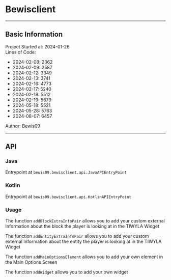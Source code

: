 # Bewisclient

---

## Basic Information
Project Started at: 2024-01-26\
Lines of Code: 
- 2024-02-08: 2362
- 2024-02-09: 2587
- 2024-02-12: 3349
- 2024-02-13: 3741
- 2024-02-16: 4773
- 2024-02-17: 5240
- 2024-02-18: 5512
- 2024-02-19: 5679
- 2024-05-18: 5521
- 2024-05-28: 5763
- 2024-08-07: 6457

Author: Bewis09

---

## API
### Java
Entrypoint at `bewis09.bewisclient.api.JavaAPIEntryPoint`
### Kotlin
Entrypoint at `bewis09.bewisclient.api.KotlinAPIEntryPoint`
### Usage
The function `addBlockExtraInfoPair` allows you to add your custom external Information about the block the player is looking at in the TIWYLA Widget

The function `addEntityExtraInfoPair` allows you to add your custom external Information about the entity the player is looking at in the TIWYLA Widget

The function `addMainOptionsElement` allows you to add your own element in the Main Options Screen

The function `addWidget` allows you to add your own widget